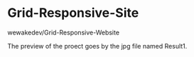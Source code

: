 # Grid-Responsive-Site
wewakedev/Grid-Responsive-Website

The preview of the proect goes by the jpg file named Result1.
